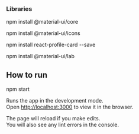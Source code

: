 ### Libraries
npm install @material-ui/core

npm install @material-ui/icons

npm install react-profile-card --save

npm install @material-ui/lab

## How to run

npm start

Runs the app in the development mode.\
Open [http://localhost:3000](http://localhost:3000) to view it in the browser.

The page will reload if you make edits.\
You will also see any lint errors in the console.
